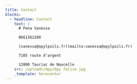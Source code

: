 ```yaml
---
title: Contact
blocks:
  - headline: Contact
    text: |
      # Pena Vanessa

      0661362200

      [vanessa@opylpoils.fr](mailto:vanessa@opylpoils.fr)

      7105 route d'argent

      12800 Tauriac de Naucelle
    src: /uploads/Opy/Opy falise.jpg
    _template: herocenter
---
```


